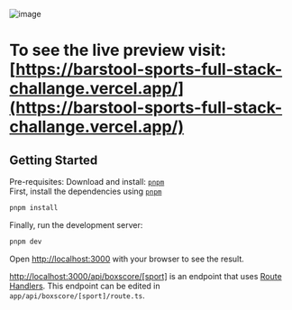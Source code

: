 ![image](https://user-images.githubusercontent.com/16673873/231608342-22a477e6-0f35-45b8-b78b-d9d923118932.png)
# To see the live preview visit: [https://barstool-sports-full-stack-challange.vercel.app/](https://barstool-sports-full-stack-challange.vercel.app/)
## Getting Started
Pre-requisites: Download and install: [`pnpm`](https://pnpm.io/installation)    
First, install the dependencies using [`pnpm`](https://pnpm.io/installation)  

```bash
pnpm install
```

Finally, run the development server:

```bash
pnpm dev
```

Open [http://localhost:3000](http://localhost:3000) with your browser to see the result.

[http://localhost:3000/api/boxscore/[sport]](http://localhost:3000/api/boxscore/) is an endpoint that uses [Route Handlers](https://beta.nextjs.org/docs/routing/route-handlers). This endpoint can be edited in `app/api/boxscore/[sport]/route.ts`.